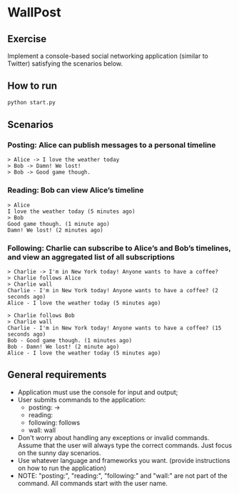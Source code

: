 # WallPost

## Exercise
Implement a console-based social networking application (similar to Twitter) satisfying the scenarios below.

## How to run

```sh
python start.py
```

## Scenarios

### Posting: Alice can publish messages to a personal timeline

```
> Alice -> I love the weather today
> Bob -> Damn! We lost!
> Bob -> Good game though.
```

### Reading: Bob can view Alice’s timeline

```
> Alice
I love the weather today (5 minutes ago)
> Bob
Good game though. (1 minute ago)
Damn! We lost! (2 minutes ago)
```

### Following: Charlie can subscribe to Alice’s and Bob’s timelines, and view an aggregated list of all subscriptions

```
> Charlie -> I'm in New York today! Anyone wants to have a coffee?
> Charlie follows Alice
> Charlie wall
Charlie - I'm in New York today! Anyone wants to have a coffee? (2 seconds ago)
Alice - I love the weather today (5 minutes ago)

> Charlie follows Bob
> Charlie wall
Charlie - I'm in New York today! Anyone wants to have a coffee? (15 seconds ago)
Bob - Good game though. (1 minutes ago)
Bob - Damn! We lost! (2 minute ago)
Alice - I love the weather today (5 minutes ago)
```

## General requirements
- Application must use the console for input and output;
- User submits commands to the application:
    * posting: <user name> -> <message>
    * reading: <user name>
    * following: <user name> follows <another user>
    * wall: <user name> wall
- Don't worry about handling any exceptions or invalid commands. Assume that the user will always type the correct commands. Just focus on the sunny day scenarios.
- Use whatever language and frameworks you want. (provide instructions on how to run the application)
- NOTE: "posting:", "reading:", "following:" and "wall:" are not part of the command. All commands start with the user name.